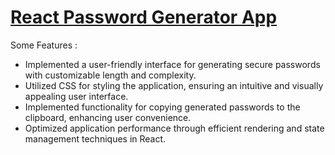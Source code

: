 # [React Password Generator App](https://password-generator-v2-gamma.vercel.app/)

Some Features : 

- Implemented a user-friendly interface for generating secure passwords with customizable length and complexity.
- Utilized CSS for styling the application, ensuring an intuitive and visually appealing user interface.
- Implemented functionality for copying generated passwords to the clipboard, enhancing user convenience.
- Optimized application performance through efficient rendering and state management techniques in React.